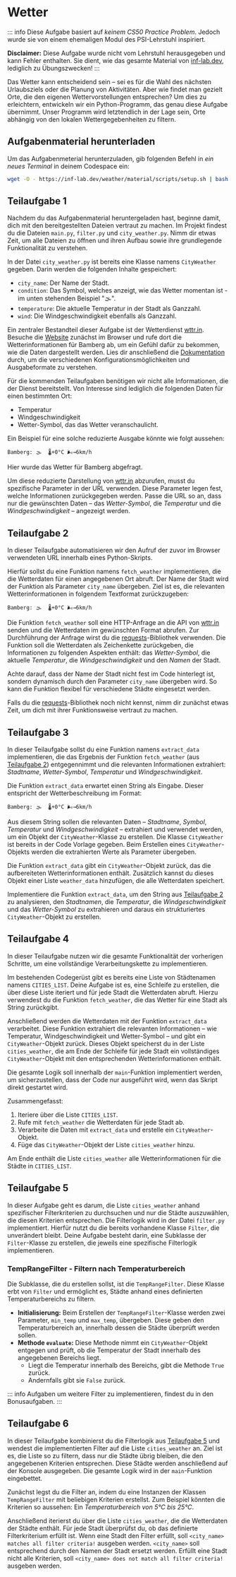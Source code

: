 # Wetter

::: info
Diese Aufgabe basiert auf _keinem CS50 Practice Problem_. Jedoch wurde sie von einem ehemaligen Modul des PSI-Lehrstuhl inspiriert.

**Disclaimer:** Diese Aufgabe wurde nicht vom Lehrstuhl herausgegeben und kann Fehler enthalten. Sie dient, wie das gesamte Material von [inf-lab.dev](https://inf-lab.dev), lediglich zu Übungszwecken!
:::

Das Wetter kann entscheidend sein – sei es für die Wahl des nächsten Urlaubsziels oder die Planung von Aktivitäten. Aber wie findet man gezielt Orte, die den eigenen Wettervorstellungen entsprechen? Um dies zu erleichtern, entwickeln wir ein Python-Programm, das genau diese Aufgabe übernimmt. Unser Programm wird letztendlich in der Lage sein, Orte abhängig von den lokalen Wettergegebenheiten zu filtern.

## Aufgabenmaterial herunterladen

Um das Aufgabenmeterial herunterzuladen, gib folgenden Befehl in _ein neues Terminal_ in deinem Codespace ein:

```bash
wget -O - https://inf-lab.dev/weather/material/scripts/setup.sh | bash
```

## Teilaufgabe 1

Nachdem du das Aufgabenmaterial heruntergeladen hast, beginne damit, dich mit den bereitgestellten Dateien vertraut zu machen. Im Projekt findest du die Dateien `main.py`, `filter.py` und `city_weather.py`. Nimm dir etwas Zeit, um alle Dateien zu öffnen und ihren Aufbau sowie ihre grundlegende Funktionalität zu verstehen.

In der Datei `city_weather.py` ist bereits eine Klasse namens `CityWeather` gegeben. Darin werden die folgenden Inhalte gespeichert:

- `city_name`: Der Name der Stadt.
- `condition`: Das Symbol, welches anzeigt, wie das Wetter momentan ist - im unten stehenden Beispiel "🌫".
- `temperature`: Die aktuelle Temperatur in der Stadt als Ganzzahl.
- `wind`: Die Windgeschwindigkeit ebenfalls als Ganzzahl.

Ein zentraler Bestandteil dieser Aufgabe ist der Wetterdienst [wttr.in](https://wttr.in). Besuche die [Website](https://wttr.in) zunächst im Browser und rufe dort die Wetterinformationen für Bamberg ab, um ein Gefühl dafür zu bekommen, wie die Daten dargestellt werden. Lies dir anschließend die [Dokumentation](https://github.com/chubin/wttr.in) durch, um die verschiedenen Konfigurationsmöglichkeiten und Ausgabeformate zu verstehen.

Für die kommenden Teilaufgaben benötigen wir nicht alle Informationen, die der Dienst bereitstellt. Von Interesse sind lediglich die folgenden Daten für einen bestimmten Ort: 
- Temperatur
- Windgeschwindigkeit
- Wetter-Symbol, das das Wetter veranschaulicht. 

Ein Beispiel für eine solche reduzierte Ausgabe könnte wie folgt aussehen:

```
Bamberg: 🌫  🌡️+0°C 🌬️→6km/h
```

Hier wurde das Wetter für Bamberg abgefragt.

Um diese reduzierte Darstellung von [wttr.in](https://wttr.in) abzurufen, musst du spezifische Parameter in der URL verwenden. Diese Parameter legen fest, welche Informationen zurückgegeben werden. Passe die URL so an, dass nur die gewünschten Daten – das _Wetter-Symbol_, die _Temperatur_ und die _Windgeschwindigkeit_ – angezeigt werden.

## Teilaufgabe 2

In dieser Teilaufgabe automatisieren wir den Aufruf der zuvor im Browser verwendeten URL innerhalb eines Python-Skripts.

Hierfür sollst du eine Funktion namens `fetch_weather` implementieren, die die Wetterdaten für einen angegebenen Ort abruft. Der Name der Stadt wird der Funktion als Parameter `city_name` übergeben. Ziel ist es, die relevanten Wetterinformationen in folgendem Textformat zurückzugeben:

```
Bamberg: 🌫  🌡️+0°C 🌬️→6km/h
```

Die Funktion `fetch_weather` soll eine HTTP-Anfrage an die API von [wttr.in](https://wttr.in) senden und die Wetterdaten im gewünschten Format abrufen. Zur Durchführung der Anfrage wirst du die [requests](https://pypi.org/project/requests/)-Bibliothek verwenden. Die Funktion soll die Wetterdaten als Zeichenkette zurückgeben, die Informationen zu folgenden Aspekten enthält: das _Wetter-Symbol_, die aktuelle _Temperatur_, die _Windgeschwindigkeit_ und den _Namen_ der Stadt.

Achte darauf, dass der Name der Stadt nicht fest im Code hinterlegt ist, sondern dynamisch durch den Parameter `city_name` übergeben wird. So kann die Funktion flexibel für verschiedene Städte eingesetzt werden.

Falls du die [requests](https://pypi.org/project/requests/)-Bibliothek noch nicht kennst, nimm dir zunächst etwas Zeit, um dich mit ihrer Funktionsweise vertraut zu machen.

## Teilaufgabe 3

In dieser Teilaufgabe sollst du eine Funktion namens `extract_data` implementieren, die das Ergebnis der Funktion `fetch_weather` (aus [Teilaufgabe 2](#teilaufgabe-2)) entgegennimmt und die relevanten Informationen extrahiert: _Stadtname_, _Wetter-Symbol_, _Temperatur_ und _Windgeschwindigkeit_.

Die Funktion `extract_data` erwartet einen String als Eingabe. Dieser entspricht der Wetterbeschreibung im Format:

```
Bamberg: 🌫  🌡️+0°C 🌬️→6km/h
```

Aus diesem String sollen die relevanten Daten – _Stadtname_, _Symbol_, _Temperatur_ und _Windgeschwindigkeit_ – extrahiert und verwendet werden, um ein Objekt der `CityWeather`-Klasse zu erstellen. Die Klasse `CityWeather` ist bereits in der Code Vorlage gegeben. Beim Erstellen eines `CityWeather`-Objekts werden die extrahierten Werte als Parameter übergeben.

Die Funktion `extract_data` gibt ein `CityWeather`-Objekt zurück, das die aufbereiteten Wetterinformationen enthält. Zusätzlich kannst du dieses Objekt einer Liste `weather_data` hinzufügen, die alle Wetterdaten speichert.

Implementiere die Funktion `extract_data`, um den String aus [Teilaufgabe 2](#teilaufgabe-2) zu analysieren, den _Stadtnamen_, die _Temperatur_, die _Windgeschwindigkeit_ und das _Wetter-Symbol_ zu extrahieren und daraus ein strukturiertes `CityWeather`-Objekt zu erstellen.

## Teilaufgabe 4

In dieser Teilaufgabe nutzen wir die gesamte Funktionalität der vorherigen Schritte, um eine vollständige Verarbeitungskette zu implementieren.

Im bestehenden Codegerüst gibt es bereits eine Liste von Städtenamen namens `CITIES_LIST`. Deine Aufgabe ist es, eine Schleife zu erstellen, die über diese Liste iteriert und für jede Stadt die Wetterdaten abruft. Hierzu verwendest du die Funktion `fetch_weather`, die das Wetter für eine Stadt als String zurückgibt.

Anschließend werden die Wetterdaten mit der Funktion `extract_data` verarbeitet. Diese Funktion extrahiert die relevanten Informationen – wie Temperatur, Windgeschwindigkeit und Wetter-Symbol – und gibt ein `CityWeather`-Objekt zurück. Dieses Objekt speicherst du in der Liste `cities_weather`, die am Ende der Schleife für jede Stadt ein vollständiges `CityWeather`-Objekt mit den entsprechenden Wetterinformationen enthält.

Die gesamte Logik soll innerhalb der `main`-Funktion implementiert werden, um sicherzustellen, dass der Code nur ausgeführt wird, wenn das Skript direkt gestartet wird.

Zusammengefasst:

1. Iteriere über die Liste `CITIES_LIST`.
2. Rufe mit `fetch_weather` die Wetterdaten für jede Stadt ab.
3. Verarbeite die Daten mit `extract_data` und erstelle ein `CityWeather`-Objekt.
4. Füge das `CityWeather`-Objekt der Liste `cities_weather` hinzu.

Am Ende enthält die Liste `cities_weather` alle Wetterinformationen für die Städte in `CITIES_LIST`.

## Teilaufgabe 5

In dieser Aufgabe geht es darum, die Liste `cities_weather` anhand spezifischer Filterkriterien zu durchsuchen und nur die Städte auszuwählen, die diesen Kriterien entsprechen. Die Filterlogik wird in der Datei `filter.py` implementiert. Hierfür nutzt du die bereits vorhandene Klasse `Filter`, die unverändert bleibt. Deine Aufgabe besteht darin, eine Subklasse der `Filter`-Klasse zu erstellen, die jeweils eine spezifische Filterlogik implementieren.

### TempRangeFilter - Filtern nach Temperaturbereich

Die Subklasse, die du erstellen sollst, ist die `TempRangeFilter`. Diese Klasse erbt von `Filter` und ermöglicht es, Städte anhand eines definierten Temperaturbereichs zu filtern.

- **Initialisierung:** Beim Erstellen der `TempRangeFilter`-Klasse werden zwei Parameter, `min_temp` und `max_temp`, übergeben. Diese geben den Temperaturbereich an, innerhalb dessen die Städte überprüft werden sollen.
- **Methode `evaluate`:** Diese Methode nimmt ein `CityWeather`-Objekt entgegen und prüft, ob die Temperatur der Stadt innerhalb des angegebenen Bereichs liegt.
    - Liegt die Temperatur innerhalb des Bereichs, gibt die Methode `True` zurück.
    - Andernfalls gibt sie `False` zurück.

::: info
Aufgaben um weitere Filter zu implementieren, findest du in den Bonusaufgaben.
:::

## Teilaufgabe 6

In dieser Teilaufgabe kombinierst du die Filterlogik aus [Teilaufgabe 5](#teilaufgabe-5) und wendest die implementierten Filter auf die Liste `cities_weather` an. Ziel ist es, die Liste so zu filtern, dass nur die Städte übrig bleiben, die den angegebenen Kriterien entsprechen. Diese Städte werden anschließend auf der Konsole ausgegeben. Die gesamte Logik wird in der `main`-Funktion eingebettet.

Zunächst legst du die Filter an, indem du eine Instanzen der Klassen `TempRangeFilter` mit beliebigen Kriterien erstellst. Zum Beispiel könnten die Kriterien so aussehen: Ein _Temperaturbereich von 5°C bis 25°C_.

Anschließend iterierst du über die Liste `cities_weather`, die die Wetterdaten der Städte enthält. Für jede Stadt überprüfst du, ob das definierte Filterkriterium erfüllt ist. Wenn eine Stadt den Filter erfüllt, soll `<city_name> matches all filter criteria!` ausgeben werden. `<city_name>` soll entsprechend durch den Namen der Stadt ersetzt werden. Erfüllt eine Stadt nicht alle Kriterien, soll `<city_name> does not match all filter criteria!` ausgeben werden.
